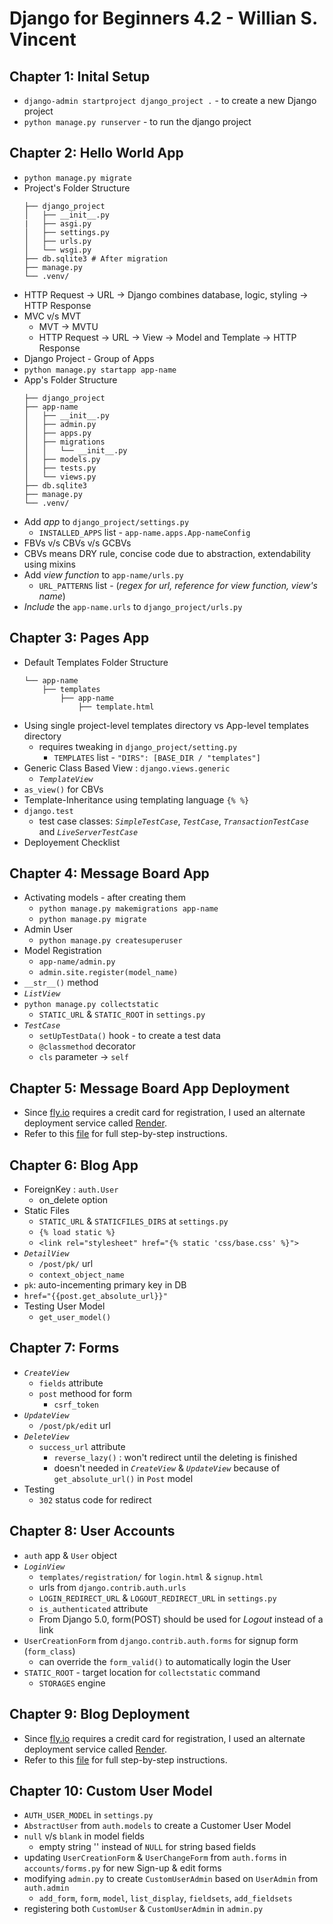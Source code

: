 # Django for Beginners 4.2 - Willian S. Vincent

## Chapter 1: Inital Setup
- `django-admin startproject django_project .` - to create a new Django project
- `python manage.py runserver` - to run the django project

## Chapter 2: Hello World App
- `python manage.py migrate`
- Project's Folder Structure
    ```
    ├── django_project
    │   ├── __init__.py
    |   ├── asgi.py
    │   ├── settings.py
    │   ├── urls.py
    │   └── wsgi.py
    ├── db.sqlite3 # After migration
    ├── manage.py
    └── .venv/
    ```
- HTTP Request -> URL -> Django combines database, logic, styling -> HTTP Response
- MVC v/s MVT
  - MVT -> MVTU
  - HTTP Request -> URL -> View -> Model and Template -> HTTP Response
- Django Project - Group of Apps
- `python manage.py startapp app-name`
- App's Folder Structure
    ```
    ├── django_project
    ├── app-name
    │   ├── __init__.py
    │   ├── admin.py
    │   ├── apps.py
    │   ├── migrations
    │   │   └── __init__.py
    │   ├── models.py
    │   ├── tests.py
    │   └── views.py
    ├── db.sqlite3
    ├── manage.py
    └── .venv/
    ```
- Add *app* to `django_project/settings.py`
  - `INSTALLED_APPS` list - `app-name.apps.App-nameConfig`
- FBVs v/s CBVs v/s GCBVs
- CBVs means DRY rule, concise code due to abstraction, extendability using mixins
- Add *view function* to `app-name/urls.py`
  - `URL_PATTERNS` list - (*regex for url, reference for view function, view's name*)
- *Include* the `app-name.urls` to `django_project/urls.py`
  
## Chapter 3: Pages App
- Default Templates Folder Structure
    ```
    └── app-name
        ├── templates
            ├── app-name
                ├── template.html
    ```
- Using single project-level templates directory vs App-level templates directory
  - requires tweaking in `django_project/setting.py`
    - `TEMPLATES` list - `"DIRS": [BASE_DIR / "templates"]`
- Generic Class Based View : `django.views.generic`
  - *`TemplateView`*
- `as_view()` for CBVs
- Template-Inheritance using templating language `{% %}`
- `django.test`
  - test case classes: *`SimpleTestCase`*, *`TestCase`*, *`TransactionTestCase`* and *`LiveServerTestCase`*
- Deployement Checklist

## Chapter 4: Message Board App
- Activating models - after creating them
  - `python manage.py makemigrations app-name`
  - `python manage.py migrate`
- Admin User
  - `python manage.py createsuperuser`
- Model Registration
  - `app-name/admin.py`
  - `admin.site.register(model_name)`
- `__str__()` method
- *`ListView`*
- `python manage.py collectstatic`
  - `STATIC_URL` & `STATIC_ROOT` in `settings.py`
- *`TestCase`*
  - `setUpTestData()` hook - to create a test data
  - `@classmethod` decorator
  - `cls` parameter -> `self`

## Chapter 5: Message Board App Deployment
- Since [fly.io](https://fly.io/docs/about/billing/#payment-options) requires a credit card for registration, I used an alternate deployment service called [Render](https://www.render.com).
- Refer to this [file](./Ch5/message-board-app/README.md) for full step-by-step instructions.

## Chapter 6: Blog App
- ForeignKey : `auth.User`
  - on_delete option
- Static Files
  - `STATIC_URL` & `STATICFILES_DIRS` at `settings.py`
  - `{% load static %}`
  - `<link rel="stylesheet" href="{% static 'css/base.css' %}">`
- *`DetailView`*
  - `/post/pk/` url
  - `context_object_name`
- `pk`: auto-incementing primary key in DB
- `href="{{post.get_absolute_url}}"`
- Testing User Model
  - `get_user_model()`

## Chapter 7: Forms
- *`CreateView`*
  - `fields` attribute 
  - `post` methood for form
    - `csrf_token`
- *`UpdateView`*
  - `/post/pk/edit` url
- *`DeleteView`*
  - `success_url` attribute
    - `reverse_lazy()` : won't redirect until the deleting is finished
    - doesn't needed in *`CreateView`* & *`UpdateView`* because of `get_absolute_url()` in `Post` model
- Testing
  - `302` status code for redirect

## Chapter 8: User Accounts
- `auth` app & `User` object
- *`LoginView`*
  - `templates/registration/` for `login.html` & `signup.html`
  - urls from `django.contrib.auth.urls`
  - `LOGIN_REDIRECT_URL` & `LOGOUT_REDIRECT_URL` in `settings.py`
  - `is_authenticated` attribute
  - From Django 5.0, form(POST) should be used for *Logout* instead of a link
- `UserCreationForm` from `django.contrib.auth.forms` for signup form (`form_class`)
  - can override the `form_valid()` to automatically login the User
- `STATIC_ROOT` - target location for `collectstatic` command
  - `STORAGES` engine

## Chapter 9: Blog Deployment
- Since [fly.io](https://fly.io/docs/about/billing/#payment-options) requires a credit card for registration, I used an alternate deployment service called [Render](https://www.render.com).
- Refer to this [file](./Ch9/blog-app/README.md) for full step-by-step instructions.

## Chapter 10: Custom User Model
- `AUTH_USER_MODEL` in `settings.py`
- `AbstractUser` from `auth.models` to create a Customer User Model
- `null` v/s `blank` in model fields
  - empty string '' instead of `NULL` for string based fields
- updating `UserCreationForm` & `UserChangeForm` from `auth.forms` in `accounts/forms.py` for new Sign-up & edit forms
- modifying `admin.py` to create `CustomUserAdmin` based on `UserAdmin` from `auth.admin`
  - `add_form`, `form`, `model`, `list_display`, `fieldsets`, `add_fieldsets`
- registering both `CustomUser` & `CustomUserAdmin` in `admin.py`